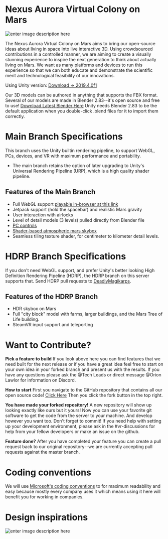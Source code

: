 
# Nexus Aurora Virtual Colony on Mars

![enter image description here](http://h2847766.stratoserver.net/pydio/public/292cda38e/dl/SpaceSuit-CaliD-Banner.png?ct=true)

The Nexus Aurora Virtual Colony on Mars aims to bring our open-source ideas about living in space into live interactive 3D. Using crowdsourced contributions in a controlled manner, we are aiming to create a visually stunning experience to inspire the next generation to think about actually living on Mars. We want as many platforms and devices to run this experience so that we can both educate and demonstrate the scientific merit and technological feasibility of our innovations.

Using Unity version: [Download => 2019.4.0f1](https://unity3d.com/get-unity/download/archive)

Our 3D models can be authored in anything that supports the FBX format.  Several of our models are made in Blender 2.83--it's open source and free to use! [Download Latest Blender Here](https://www.blender.org/)  Unity needs Blender 2.83 to be the default application when you double-click .blend files for it to import them correctly.


# Main Branch Specifications
This branch uses the Unity builtin rendering pipeline, to support WebGL, PCs, devices, and VR with maximum performance and portability.
 - The main branch retains the option of later upgrading to Unity's Universal Rendering Pipeline (URP), which is a high quality shader pipeline.

## Features of the Main Branch
 - Full WebGL support [playable in-browser at this link](http://cim.lawlorcode.com/virtual-colony-WebGL/)
 - Jetpack support (hold the spacebar) and realistic Mars gravity
 - User interaction with airlocks
 - Level of detail models (3 levels) pulled directly from Blender file
 - [PC controls](https://github.com/Nexus-Aurora/vr-unity-demo/issues/12)
 - [Shader-based atmospheric mars skybox](https://github.com/Nexus-Aurora/vr-unity-demo/issues/11)
 - Seamless tiling texture shader, for centimeter to kilometer detail levels.


# HDRP Branch Specifications
If you don't need WebGL support, and prefer Unity's better looking High Definition Rendering Pipeline (HDRP), the HDRP branch on this server supports that.  Send HDRP pull requests to [DeadlyMagikarps](https://github.com/DeadlyMagikarps/na-unity-virtual-colony-experimental).

## Features of the HDRP Branch
 - HDR skybox on Mars
 - Full "city block" model with farms, larger buildings, and the Mars Tree of Life building.
 - SteamVR input support and teleporting

# Want to Contribute?
**Pick a feature to build** If you look above here you can find features that we need built for the next release or if you have a great idea feel free to start on your own idea in your forked branch and present us with the results. If you have any questions please ask the @Tech Leads or direct message @Orion Lawlor for information on Discord. 

**How to start** First you navigate to the GitHub repository that contains all our open source code! [ Click Here](https://github.com/Nexus-Aurora/na-unity-virtual-colony-experimental "https://github.com/Nexus-Aurora/na-unity-virtual-colony-experimental") Then you click the fork button in the top right.

**You have made your forked repository!** A new repository will show up looking exactly like ours but it yours! Now you can use your favorite git software to get the code from the server to your machine. And develop however you want too. Don't forget to commit! If you need help with setting up your development environment, please ask in the #vr-discussions for help from your fellow developers or make an issue on the github. 

**Feature done?** After you have completed your feature you can create a pull request back to our original repository--we are currently accepting pull requests against the master branch.

# Coding conventions
We will use [Microsoft's coding conventions](<https://github.com/ktaranov/naming-convention/blob/master/C%23 Coding Standards and Naming Conventions.md>) to for maximum readability and easy because mostly every company uses it which means using it here will benefit you for working in companies. 

# Design inspirations
![enter image description here](http://h2847766.stratoserver.net/pydio/public/69fe889fd/dl/Social-Media-Post-Suggestion.png?ct=true)
